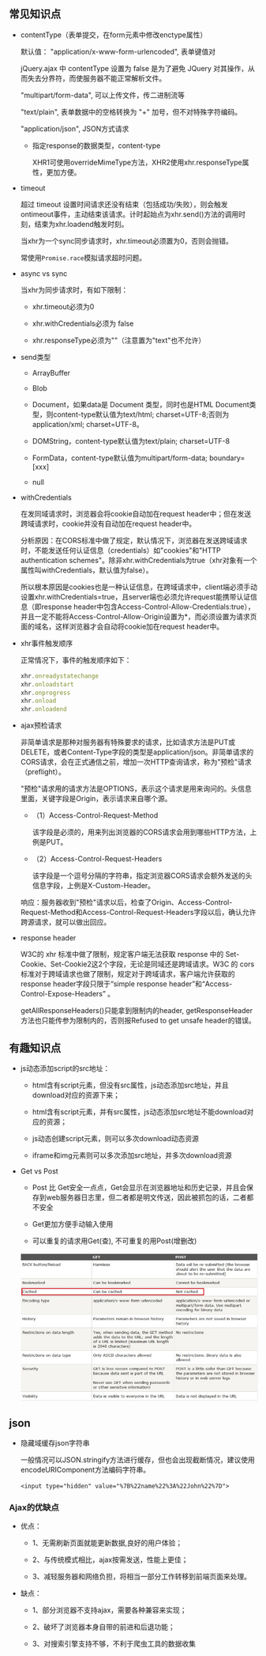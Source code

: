 ## 常见知识点

* contentType（表单提交，在form元素中修改enctype属性）

  默认值： "application/x-www-form-urlencoded", 表单键值对

  jQuery.ajax 中 contentType 设置为 false 是为了避免 JQuery 对其操作，从而失去分界符，而使服务器不能正常解析文件。

  "multipart/form-data", 可以上传文件，传二进制流等

  "text/plain", 表单数据中的空格转换为 "+" 加号，但不对特殊字符编码。

  "application/json", JSON方式请求

  - 指定response的数据类型，content-type

    XHR1可使用overrideMimeType方法，XHR2使用xhr.responseType属性，更加方便。

* timeout

  超过 timeout 设置时间请求还没有结束（包括成功/失败），则会触发ontimeout事件，主动结束该请求。计时起始点为xhr.send()方法的调用时刻，结束为xhr.loadend触发时刻。

  当xhr为一个sync同步请求时，xhr.timeout必须置为0，否则会抛错。

  常使用`Promise.race`模拟请求超时问题。

* async vs sync

  当xhr为同步请求时，有如下限制：

  - xhr.timeout必须为0

  - xhr.withCredentials必须为 false

  - xhr.responseType必须为""（注意置为"text"也不允许）

* send类型

  - ArrayBuffer

  - Blob

  - Document，如果data是 Document 类型，同时也是HTML Document类型，则content-type默认值为text/html; charset=UTF-8;否则为application/xml; charset=UTF-8。

  - DOMString，content-type默认值为text/plain; charset=UTF-8

  - FormData，content-type默认值为multipart/form-data; boundary=[xxx]

  - null

* withCredentials

  在发同域请求时，浏览器会将cookie自动加在request header中；但在发送跨域请求时，cookie并没有自动加在request header中。

  分析原因：在CORS标准中做了规定，默认情况下，浏览器在发送跨域请求时，不能发送任何认证信息（credentials）如"cookies"和"HTTP authentication schemes"。除非xhr.withCredentials为true（xhr对象有一个属性叫withCredentials，默认值为false）。

  所以根本原因是cookies也是一种认证信息，在跨域请求中，client端必须手动设置xhr.withCredentials=true，且server端也必须允许request能携带认证信息（即response header中包含Access-Control-Allow-Credentials:true），并且一定不能将Access-Control-Allow-Origin设置为*，而必须设置为请求页面的域名，这样浏览器才会自动将cookie加在request header中。

* xhr事件触发顺序

  正常情况下，事件的触发顺序如下：

  ```js
  xhr.onreadystatechange
  xhr.onloadstart
  xhr.onprogress
  xhr.onload
  xhr.onloadend
  ```

* ajax预检请求

  非简单请求是那种对服务器有特殊要求的请求，比如请求方法是PUT或DELETE，或者Content-Type字段的类型是application/json。非简单请求的CORS请求，会在正式通信之前，增加一次HTTP查询请求，称为"预检"请求（preflight）。  

  "预检"请求用的请求方法是OPTIONS，表示这个请求是用来询问的。头信息里面，关键字段是Origin，表示请求来自哪个源。

  - （1）Access-Control-Request-Method

    该字段是必须的，用来列出浏览器的CORS请求会用到哪些HTTP方法，上例是PUT。

  - （2）Access-Control-Request-Headers

    该字段是一个逗号分隔的字符串，指定浏览器CORS请求会额外发送的头信息字段，上例是X-Custom-Header。

  响应：服务器收到"预检"请求以后，检查了Origin、Access-Control-Request-Method和Access-Control-Request-Headers字段以后，确认允许跨源请求，就可以做出回应。

* response header

  W3C的 xhr 标准中做了限制，规定客户端无法获取 response 中的 Set-Cookie、Set-Cookie2这2个字段，无论是同域还是跨域请求。W3C 的 cors 标准对于跨域请求也做了限制，规定对于跨域请求，客户端允许获取的response header字段只限于“simple response header”和“Access-Control-Expose-Headers” 。

  getAllResponseHeaders()只能拿到限制内的header, getResponseHeader方法也只能传参为限制内的，否则报Refused to get unsafe header的错误。


## 有趣知识点

* js动态添加script的src地址：

  - html含有script元素，但没有src属性，js动态添加src地址，并且download对应的资源下来；

  - html含有script元素，并有src属性，js动态添加src地址不能download对应的资源；

  - js动态创建script元素，则可以多次download动态资源

  - iframe和img元素则可以多次添加src地址，并多次download资源

* Get vs Post

  - Post 比 Get安全一点点，Get会显示在浏览器地址和历史记录，并且会保存到web服务器日志里，但二者都是明文传送，因此被抓包的话，二者都不安全

  - Get更加方便手动输入使用

  - 可以重复的请求用Get(查), 不可重复的用Post(增删改)

  ![GET vs POST](../images/postVsGet.jpeg)

## json

* 隐藏域缓存json字符串

  一般情况可以JSON.stringify方法进行缓存，但也会出现截断情况，建议使用encodeURIComponent方法编码字符串。

  `<input type="hidden" value="%7B%22name%22%3A%22John%22%7D">`


### Ajax的优缺点

- 优点：

  + 1、无需刷新页面就能更新数据,良好的用户体验；

  + 2、与传统模式相比，ajax按需发送，性能上更佳；

  + 3、减轻服务器和网络负担，将相当一部分工作转移到前端页面来处理。

- 缺点：

  + 1、部分浏览器不支持ajax，需要各种兼容来实现；

  + 2、破坏了浏览器本身自带的前进和后退功能；

  + 3、对搜索引擎支持不够，不利于爬虫工具的数据收集


